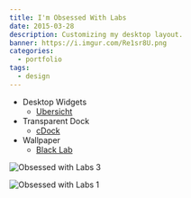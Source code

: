 ```yaml
---
title: I'm Obsessed With Labs
date: 2015-03-28
description: Customizing my desktop layout.
banner: https://i.imgur.com/Re1sr8U.png
categories:
  - portfolio
tags:
  - design
---
```


- Desktop Widgets
  - [Ubersicht](https://tracesof.net/uebersicht-widgets/)
- Transparent Dock
  - [cDock](https://sourceforge.net/projects/cdock/)
- Wallpaper
  - [Black Lab](https://www.surftin.com/images/black-labrador-dog_352390.jpg)

![Obsessed with Labs 3](https://i.imgur.com/GfFWEib.png)

![Obsessed with Labs 1](https://i.imgur.com/ngYvvFf.png)
